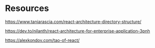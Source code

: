 # Resources

https://www.taniarascia.com/react-architecture-directory-structure/

https://dev.to/nilanth/react-architecture-for-enterprise-application-3pnh

https://alexkondov.com/tao-of-react/